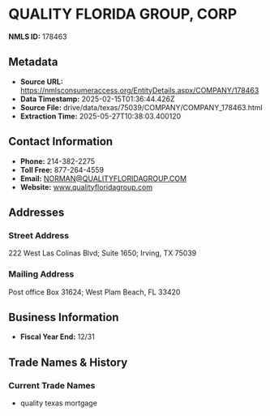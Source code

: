 # QUALITY FLORIDA GROUP, CORP

**NMLS ID:** 178463

## Metadata
- **Source URL:** https://nmlsconsumeraccess.org/EntityDetails.aspx/COMPANY/178463
- **Data Timestamp:** 2025-02-15T01:36:44.426Z
- **Source File:** drive/data/texas/75039/COMPANY/COMPANY_178463.html
- **Extraction Time:** 2025-05-27T10:38:03.400120

## Contact Information
- **Phone:** 214-382-2275
- **Toll Free:** 877-264-4559
- **Email:** NORMAN@QUALITYFLORIDAGROUP.COM
- **Website:** www.qualityfloridagroup.com

## Addresses
### Street Address
222 West Las Colinas Blvd; Suite 1650; Irving, TX 75039

### Mailing Address
Post office Box 31624; West Plam Beach, FL 33420

## Business Information
- **Fiscal Year End:** 12/31

## Trade Names & History
### Current Trade Names
- quality texas mortgage

